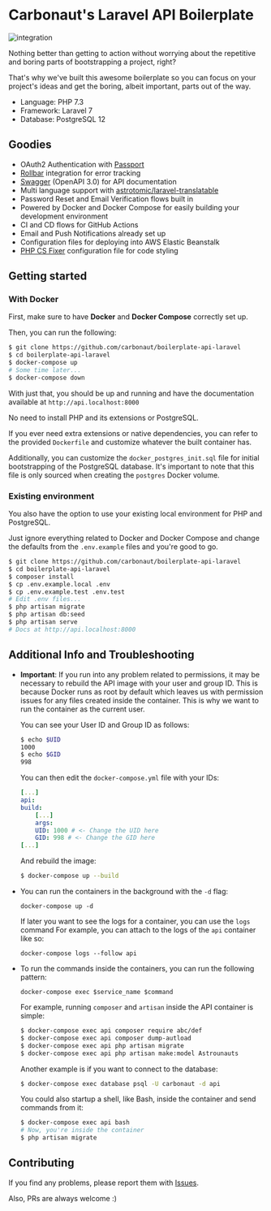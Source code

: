 # Carbonaut's Laravel API Boilerplate

![integration](https://github.com/carbonaut/boilerplate-api-laravel/workflows/integration/badge.svg)

Nothing better than getting to action without worrying about the repetitive and boring 
parts of bootstrapping a project, right?

That's why we've built this awesome boilerplate so you can focus on your project's ideas and get the boring, albeit important, parts out of the way.

- Language: PHP 7.3
- Framework: Laravel 7
- Database: PostgreSQL 12

## Goodies
- OAuth2 Authentication with [Passport](https://laravel.com/docs/7.x/passport)
- [Rollbar](https://rollbar.com) integration for error tracking
- [Swagger](https://swagger.io) (OpenAPI 3.0) for API documentation
- Multi language support with [astrotomic/laravel-translatable](https://github.com/astrotomic/laravel-translatable)
- Password Reset and Email Verification flows built in
- Powered by Docker and Docker Compose for easily building your development environment
- CI and CD flows for GitHub Actions
- Email and Push Notifications already set up
- Configuration files for deploying into AWS Elastic Beanstalk
- [PHP CS Fixer](https://github.com/FriendsOfPHP/PHP-CS-Fixer) configuration file for code styling

## Getting started

### With Docker
First, make sure to have **Docker** and **Docker Compose** correctly set up.

Then, you can run the following:
```sh  
$ git clone https://github.com/carbonaut/boilerplate-api-laravel
$ cd boilerplate-api-laravel
$ docker-compose up
# Some time later...
$ docker-compose down
```
With just that, you should be up and running and have the documentation available at `http://api.localhost:8000`

No need to install PHP and its extensions or PostgreSQL.

If you ever need extra extensions or native dependencies, 
you can refer to the provided `Dockerfile` and customize whatever the built container has.

Additionally, you can customize the `docker_postgres_init.sql` file for initial bootstrapping of the PostgreSQL database. 
It's important to note that this file is only sourced when creating the `postgres` Docker volume.

### Existing environment
You also have the option to use your existing local environment for PHP and PostgreSQL.

Just ignore everything related to Docker and Docker Compose and change the defaults from the 
`.env.example` files and you're good to go.

```sh
$ git clone https://github.com/carbonaut/boilerplate-api-laravel
$ cd boilerplate-api-laravel
$ composer install
$ cp .env.example.local .env
$ cp .env.example.test .env.test
# Edit .env files...
$ php artisan migrate
$ php artisan db:seed
$ php artisan serve
# Docs at http://api.localhost:8000
```

## Additional Info and Troubleshooting 
- **Important**: If you run into any problem related to permissions, it may be necessary to rebuild the API image with your user and group ID.
  This is because Docker runs as root by default which leaves us with permission issues for any    files created inside the container. This is why we want to run the container as the current user.
  
  You can see your User ID and Group ID as follows:
  ```sh
  $ echo $UID
  1000
  $ echo $GID
  998
  ```

  You can then edit the `docker-compose.yml` file with your IDs:
  ```yaml
  [...]
  api:
  build:
      [...]
      args:
      UID: 1000 # <- Change the UID here
      GID: 998 # <- Change the GID here
  [...]
  ```
  And rebuild the image:
  ```sh
  $ docker-compose up --build
  ```

- You can run the containers in the background with the `-d` flag:
  ```
  docker-compose up -d 
  ```
  If later you want to see the logs for a container, you can use the `logs` command
  For example, you can attach to the logs of the `api` container like so:
  ```
  docker-compose logs --follow api 
  ```

- To run the commands inside the containers, you can run the following pattern:

  `docker-compose exec $service_name $command`

  For example, running `composer` and `artisan` inside the API container is simple: 
  ```sh 
  $ docker-compose exec api composer require abc/def
  $ docker-compose exec api composer dump-autload
  $ docker-compose exec api php artisan migrate
  $ docker-compose exec api php artisan make:model Astrounauts
  ```
  Another example is if you want to connect to the database:
  ```sh 
  $ docker-compose exec database psql -U carbonaut -d api
  ```

  You could also startup a shell, like Bash, inside the container and send commands from it:
  ```sh
  $ docker-compose exec api bash 
  # Now, you're inside the container
  $ php artisan migrate
  ```

## Contributing

If you find any problems, please report them with [Issues](https://github.com/carbonaut/boilerplate-api-laravel/issues).

Also, PRs are always welcome :)
